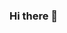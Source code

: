 ### Hi there 👋

<!--
**myriad1/myriad1** is a ✨ _special_ ✨ repository because its `README.md` (this file) appears on your GitHub profile.

Here are some ideas to get you started:

- 🔭 I’m interested in learning Software Engineering...
- 🌱 I’m currently learning UI/UX
- 👯 I’m looking to collaborate on Graphics design project....
- 🤔 I’m looking up to meet people of like mind.
- 💬 Ask me about Graphics ...
- 📫 How to reach me: +234 703 109 5572...


-->

